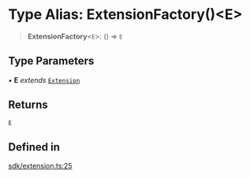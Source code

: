 # Type Alias: ExtensionFactory()\<E\>

> **ExtensionFactory**\<`E`\>: () => `E`

## Type Parameters

• **E** *extends* [`Extension`](../classes/Extension.md)

## Returns

`E`

## Defined in

[sdk/extension.ts:25](https://github.com/andreisergiu98/baeta/blob/4c16a2c8fa14b6d48e42b6a2c2893542bd64b987/packages/core/sdk/extension.ts#L25)
